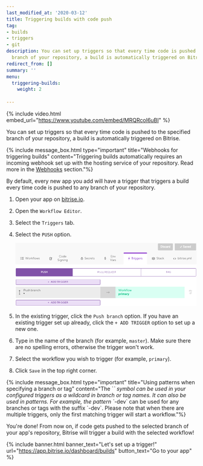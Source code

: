 ```yaml
---
last_modified_at: '2020-03-12'
title: Triggering builds with code push
tag:
- builds
- triggers
- git
description: You can set up triggers so that every time code is pushed to the specified
  branch of your repository, a build is automatically triggered on Bitrise.
redirect_from: []
summary: ''
menu:
  triggering-builds:
    weight: 2

---
```

{% include video.html embed_url="https://www.youtube.com/embed/MRQRcoI6uBI" %}

You can set up triggers so that every time code is pushed to the specified branch of your repository, a build is automatically triggered on Bitrise.

{% include message_box.html type="important" title="Webhooks for triggering builds" content="Triggering builds automatically requires an incoming webhook set up with the hosting service of your repository. Read more in the [Webhooks](/webhooks/webhooks-index/) section."%}

By default, every new app you add will have a trigger that triggers a build every time code is pushed to any branch of your repository.

1. Open your app on [bitrise.io](https://www.bitrise.io).
2. Open the `Workflow Editor`.
3. Select the `Triggers` tab.
4. Select the `PUSH` option.

   ![{{ page.title }}](/img/trigger.png)
5. In the existing trigger, click the `Push branch` option.
   If you have an existing trigger set up already, click the `+ ADD TRIGGER` option to set up a new one.
6. Type in the name of the branch (for example, `master`). Make sure there are no spelling errors, otherwise the trigger won't work.
7. Select the workflow you wish to trigger (for example, `primary`).
8. Click `Save` in the top right corner.

{% include message_box.html type="important" title="Using patterns when specifying a branch or tag" content="The \`*\` symbol can be used in your configured triggers as a wildcard in branch or tag names. It can also be used in patterns. For example, the pattern \`*-dev\` can be used for any branches or tags with the suffix \`-dev\`. Please note that when there are multiple triggers, only the first matching trigger will start a workflow."%}

You're done! From now on, if code gets pushed to the selected branch of your app's repository, Bitrise will trigger a build with the selected workflow!

{% include banner.html banner_text="Let's set up a trigger!" url="https://app.bitrise.io/dashboard/builds" button_text="Go to your app" %}